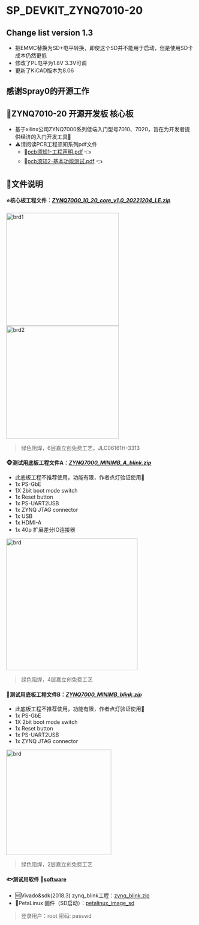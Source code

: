# SP_DEVKIT_ZYNQ7010-20

## Change list version 1.3
 - 把EMMC替换为SD+电平转换，即使这个SD并不能用于启动，但是使用SD卡成本仍然更低
 - 修改了PL电平为1.8V 3.3V可调
 - 更新了KiCAD版本为8.06

## 感谢Spray0的开源工作

## 🤖ZYNQ7010-20 开源开发板 核心板
* 基于xilinx公司ZYNQ7000系列低端入门型号7010、7020，旨在为开发者提供经济的入门开发工具🌱
* ⚠️请阅读PCB工程须知系列pdf文件
  - 📄[pcb须知1-工程声明.pdf](https://github.com/Spray0/SP_DEVKIT_ZYNQ7010-20/blob/main/%E3%80%90%E9%87%8D%E8%A6%81%E3%80%91pcb%E9%A1%BB%E7%9F%A51-%E5%B7%A5%E7%A8%8B%E5%A3%B0%E6%98%8E.pdf) 👈
  - 📄[pcb须知2-基本功能测试.pdf](https://github.com/Spray0/SP_DEVKIT_ZYNQ7010-20/blob/main/%E3%80%90%E9%87%8D%E8%A6%81%E3%80%91pcb%E9%A1%BB%E7%9F%A52-%E5%9F%BA%E6%9C%AC%E5%8A%9F%E8%83%BD%E6%B5%8B%E8%AF%95.pdf) 👈

## 📁文件说明
#### ⭐核心板工程文件：[*ZYNQ7000_10_20_core_v1.0_20221204_LE.zip*](https://github.com/Spray0/SP_DEVKIT_ZYNQ7010-20/blob/main/ZYNQ7000_10_20_core_v1.0_20221204_LE.zip)
<img src=".\image\zynq_01.JPG" height = "300" alt="brd1" />  <img src=".\image\zynq_02.JPG" height = "300" alt="brd2" />

> 绿色阻焊，6层嘉立创免费工艺，JLC06161H-3313

#### 🐵测试用底板工程文件A：[*ZYNQ7000_MINIMB_A_blink.zip*](https://github.com/Spray0/SP_DEVKIT_ZYNQ7010-20/blob/main/ZYNQ7000_MINIMB_A_blink.zip)
* 此底板工程不推荐使用，功能有限，作者点灯验证使用🐸
* 1x PS-GbE
* 1X 2bit boot mode switch
* 1x Reset button
* 1x PS-UART2USB
* 1x ZYNQ JTAG connector
* 1x USB
* 1x HDMI-A
* 1x 40p 扩展差分IO连接器
<img src=".\image\zynq_minimb_a.JPG" height = "350" alt="brd" />

> 绿色阻焊，4层嘉立创免费工艺

#### 🐢测试用底板工程文件B：[*ZYNQ7000_MINIMB_blink.zip*](https://github.com/Spray0/SP_DEVKIT_ZYNQ7010-20/blob/main/ZYNQ7000_MINIMB_blink.zip)
* 此底板工程不推荐使用，功能有限，作者点灯验证使用🐸
* 1x PS-GbE
* 1X 2bit boot mode switch
* 1x Reset button
* 1x PS-UART2USB
* 1x ZYNQ JTAG connector
<img src=".\image\zynq_minimb.JPG" height = "280" alt="brd" />

> 绿色阻焊，2层嘉立创免费工艺

#### 🐟测试用软件 📁[software](https://github.com/Spray0/SP_DEVKIT_ZYNQ7010-20/tree/main/software)
- 🆚Vivado&sdk(2018.3) zynq_blink工程：[zynq_blink.zip](https://github.com/Spray0/SP_DEVKIT_ZYNQ7010-20/blob/main/software/zynq_blink.zip)
- 🐧PetaLinux 固件（SD启动）：[petalinux_image_sd](https://github.com/Spray0/SP_DEVKIT_ZYNQ7010-20/tree/main/software/petalinux_image_sd)
> 登录用户：root 密码: passwd
